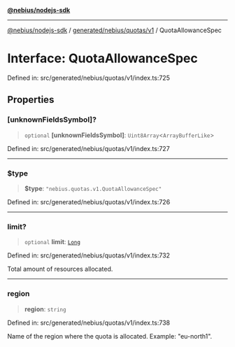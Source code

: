[**@nebius/nodejs-sdk**](../../../../../README.md)

---

[@nebius/nodejs-sdk](../../../../../README.md) / [generated/nebius/quotas/v1](../README.md) / QuotaAllowanceSpec

# Interface: QuotaAllowanceSpec

Defined in: src/generated/nebius/quotas/v1/index.ts:725

## Properties

### \[unknownFieldsSymbol\]?

> `optional` **\[unknownFieldsSymbol\]**: `Uint8Array`\<`ArrayBufferLike`\>

Defined in: src/generated/nebius/quotas/v1/index.ts:727

---

### $type

> **$type**: `"nebius.quotas.v1.QuotaAllowanceSpec"`

Defined in: src/generated/nebius/quotas/v1/index.ts:726

---

### limit?

> `optional` **limit**: [`Long`](../../../../../runtime/protos/core/classes/Long.md)

Defined in: src/generated/nebius/quotas/v1/index.ts:732

Total amount of resources allocated.

---

### region

> **region**: `string`

Defined in: src/generated/nebius/quotas/v1/index.ts:738

Name of the region where the quota is allocated.
Example: "eu-north1".
